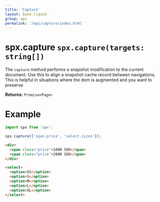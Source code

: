 ```yaml
---
title: 'Capture'
layout: base.liquid
group: api
permalink: '/api/capture/index.html'
---
```


# spx.capture `spx.capture(targets: string[])`

The `capture` method performs a snapshot modification to the current document. Use this to align a snapshot cache record between navigations. This is helpful in situations where the dom is augmented and you want to preserve

**Returns:** `Promise<Page>`

# Example

```js
import spx from 'spx';

spx.capture(['span.price', 'select.sizes']);
```

```html
<div>
  <span class="price">1000 SEK</span>
  <span class="price">2000 SEK</span>
</div>

<select>
  <option>XS</option>
  <option>S</option>
  <option>M</option>
  <option>L</option>
  <option>XL</option>
</select>
```
